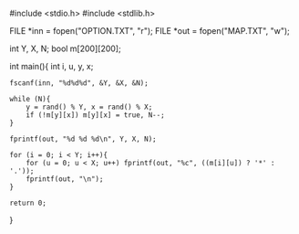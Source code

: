 #include <stdio.h>
#include <stdlib.h>

FILE *inn = fopen("OPTION.TXT", "r");
FILE *out = fopen("MAP.TXT", "w");

int Y, X, N;
bool m[200][200];

int main(){
	int i, u, y, x;

	fscanf(inn, "%d%d%d", &Y, &X, &N);

	while (N){
		y = rand() % Y, x = rand() % X;
		if (!m[y][x]) m[y][x] = true, N--;
	}

	fprintf(out, "%d %d %d\n", Y, X, N);

	for (i = 0; i < Y; i++){
		for (u = 0; u < X; u++) fprintf(out, "%c", ((m[i][u]) ? '*' : '.'));
		fprintf(out, "\n");
	}

	return 0;
}

